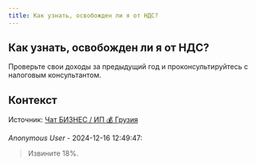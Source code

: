 ```yaml
---
title: Как узнать, освобожден ли я от НДС?
---
```


## Как узнать, освобожден ли я от НДС?

Проверьте свои доходы за предыдущий год и проконсультируйтесь с налоговым консультантом.

## Контекст

Источник: [Чат БИЗНЕС / ИП 💰 Грузия](https://t.me/ip_ge)

_Anonymous User_ - 2024-12-16 12:49:47:

> Извините 18%.
